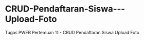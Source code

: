 # CRUD-Pendaftaran-Siswa---Upload-Foto
Tugas PWEB Pertemuan 11 - CRUD Pendaftaran Siswa Upload Foto

